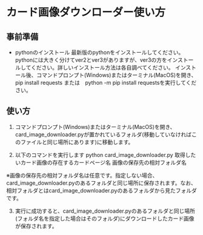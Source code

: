 # カード画像ダウンローダー使い方
## 事前準備
* pythonのインストール
最新版のpythonをインストールしてください。pythonには大きく分けてver2とver3がありますが、ver3の方をインストールしてください。詳しいインストール方法は各自調べてください。
インストール後、コマンドプロンプト(Windows)またはターミナル(MacOS)を開き、pip install requests または　python -m pip install requestsを実行してください。

## 使い方
1. コマンドプロンプト(Windows)またはターミナル(MacOS)を開き、card_image_downloader.pyが置かれているフォルダ(移動していなければこのファイルと同じ場所にあります)に移動します。

2. 以下のコマンドを実行します
python card_image_downloader.py 取得したいカード画像の存在するカードページ名 画像の保存先の相対フォルダ名

※画像の保存先の相対フォルダ名は任意です。指定しない場合、card_image_downloader.pyのあるフォルダと同じ場所に保存されます。なお、相対フォルダとはcard_image_downloader.pyのあるフォルダから見たフォルダです。

3. 実行に成功すると、card_image_downloader.pyのあるフォルダと同じ場所(フォルダ名を指定した場合はそのフォルダ)にダウンロードしたカード画像が保存されます。